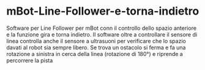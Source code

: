 # mBot-Line-Follower-e-torna-indietro
Software per Line Follower per mBot conn il controllo dello spazio anteriore e la funzione gira e torna indietro.
Il software oltre a controllare il sensore di linea controlla anche il sensore a ultrasuoni per verificare che lo
spazio davati al robot sia sempre libero. Se trova un ostacolo si ferma e fa una rotazione a sinistra in cerca 
della linea (rotazione di 180°) e riprende a percorrere la pista

